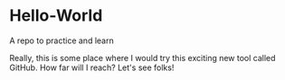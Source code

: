 # Hello-World
A repo to practice and learn

Really, this is some place where I would try this exciting new tool called GitHub. How far will I reach? Let's see folks!
